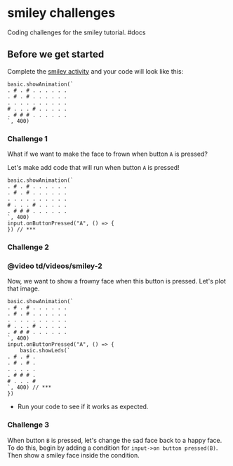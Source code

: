 # smiley challenges

Coding challenges for the smiley tutorial. #docs

## Before we get started

Complete the [smiley activity](/microbit/lessons/smiley/activity) and your code will look like this:

```
basic.showAnimation(`
. # . # . . . . . .
. # . # . . . . . .
. . . . . . . . . .
# . . . # . . . . .
. # # # . . . . . .
`, 400)
```

### Challenge 1

What if we want to make the face to frown when button `A` is pressed?

Let's make add code that will run when button `A` is pressed!

```
basic.showAnimation(`
. # . # . . . . . .
. # . # . . . . . .
. . . . . . . . . .
# . . . # . . . . .
. # # # . . . . . .
`, 400)
input.onButtonPressed("A", () => {
}) // ***
```

### Challenge 2

### @video td/videos/smiley-2

Now, we want to show a frowny face when this button is pressed. Let's plot that image.

```
basic.showAnimation(`
. # . # . . . . . .
. # . # . . . . . .
. . . . . . . . . .
# . . . # . . . . .
. # # # . . . . . .
`, 400)
input.onButtonPressed("A", () => {
    basic.showLeds(`
. # . # .
. # . # .
. . . . .
. # # # .
# . . . #
`, 400) // ***
})
```

* Run your code to see if it works as expected.

### Challenge 3

When button `B` is pressed, let's change the sad face back to a happy face. To do this, begin by adding a condition for `input->on button pressed(B)`. Then show a smiley face inside the condition.

